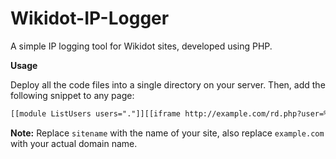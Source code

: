 # Wikidot-IP-Logger
A simple IP logging tool for Wikidot sites, developed using PHP.

**Usage**

Deploy all the code files into a single directory on your server.
Then, add the following snippet to any page:
```html
[[module ListUsers users="."]][[iframe http://example.com/rd.php?user=%%title%%&site=sitename style=“display:none;”]][[/module]]
```
**Note:** Replace `sitename` with the name of your site, also replace `example.com` with your actual domain name.
